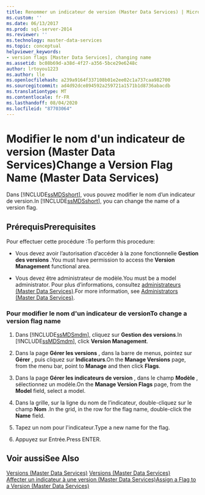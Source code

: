 ```yaml
---
title: Renommer un indicateur de version (Master Data Services) | Microsoft Docs
ms.custom: ''
ms.date: 06/13/2017
ms.prod: sql-server-2014
ms.reviewer: ''
ms.technology: master-data-services
ms.topic: conceptual
helpviewer_keywords:
- version flags [Master Data Services], changing name
ms.assetid: bc08b69d-a38d-4f27-a356-5bce29e6248c
author: lrtoyou1223
ms.author: lle
ms.openlocfilehash: a239a9164f337108b01e2ee02c1a737caa982700
ms.sourcegitcommit: ad4d92dce894592a259721a1571b1d8736abacdb
ms.translationtype: MT
ms.contentlocale: fr-FR
ms.lasthandoff: 08/04/2020
ms.locfileid: "87703064"
---
```

# <a name="change-a-version-flag-name-master-data-services"></a><span data-ttu-id="b9362-102">Modifier le nom d'un indicateur de version (Master Data Services)</span><span class="sxs-lookup"><span data-stu-id="b9362-102">Change a Version Flag Name (Master Data Services)</span></span>
  <span data-ttu-id="b9362-103">Dans [!INCLUDE[ssMDSshort](../includes/ssmdsshort-md.md)], vous pouvez modifier le nom d’un indicateur de version.</span><span class="sxs-lookup"><span data-stu-id="b9362-103">In [!INCLUDE[ssMDSshort](../includes/ssmdsshort-md.md)], you can change the name of a version flag.</span></span>  
  
## <a name="prerequisites"></a><span data-ttu-id="b9362-104">Prérequis</span><span class="sxs-lookup"><span data-stu-id="b9362-104">Prerequisites</span></span>  
 <span data-ttu-id="b9362-105">Pour effectuer cette procédure :</span><span class="sxs-lookup"><span data-stu-id="b9362-105">To perform this procedure:</span></span>  
  
-   <span data-ttu-id="b9362-106">Vous devez avoir l’autorisation d’accéder à la zone fonctionnelle **Gestion des versions** .</span><span class="sxs-lookup"><span data-stu-id="b9362-106">You must have permission to access the **Version Management** functional area.</span></span>  
  
-   <span data-ttu-id="b9362-107">Vous devez être administrateur de modèle.</span><span class="sxs-lookup"><span data-stu-id="b9362-107">You must be a model administrator.</span></span> <span data-ttu-id="b9362-108">Pour plus d’informations, consultez [administrateurs &#40;Master Data Services&#41;](administrators-master-data-services.md).</span><span class="sxs-lookup"><span data-stu-id="b9362-108">For more information, see [Administrators &#40;Master Data Services&#41;](administrators-master-data-services.md).</span></span>  
  
### <a name="to-change-a-version-flag-name"></a><span data-ttu-id="b9362-109">Pour modifier le nom d'un indicateur de version</span><span class="sxs-lookup"><span data-stu-id="b9362-109">To change a version flag name</span></span>  
  
1.  <span data-ttu-id="b9362-110">Dans [!INCLUDE[ssMDSmdm](../includes/ssmdsmdm-md.md)], cliquez sur **Gestion des versions**.</span><span class="sxs-lookup"><span data-stu-id="b9362-110">In [!INCLUDE[ssMDSmdm](../includes/ssmdsmdm-md.md)], click **Version Management**.</span></span>  
  
2.  <span data-ttu-id="b9362-111">Dans la page **Gérer les versions** , dans la barre de menus, pointez sur **Gérer** , puis cliquez sur **Indicateurs**.</span><span class="sxs-lookup"><span data-stu-id="b9362-111">On the **Manage Versions** page, from the menu bar, point to **Manage** and then click **Flags**.</span></span>  
  
3.  <span data-ttu-id="b9362-112">Dans la page **Gérer les indicateurs de version** , dans le champ **Modèle** , sélectionnez un modèle.</span><span class="sxs-lookup"><span data-stu-id="b9362-112">On the **Manage Version Flags** page, from the **Model** field, select a model.</span></span>  
  
4.  <span data-ttu-id="b9362-113">Dans la grille, sur la ligne du nom de l’indicateur, double-cliquez sur le champ **Nom** .</span><span class="sxs-lookup"><span data-stu-id="b9362-113">In the grid, in the row for the flag name, double-click the **Name** field.</span></span>  
  
5.  <span data-ttu-id="b9362-114">Tapez un nom pour l'indicateur.</span><span class="sxs-lookup"><span data-stu-id="b9362-114">Type a new name for the flag.</span></span>  
  
6.  <span data-ttu-id="b9362-115">Appuyez sur Entrée.</span><span class="sxs-lookup"><span data-stu-id="b9362-115">Press ENTER.</span></span>  
  
## <a name="see-also"></a><span data-ttu-id="b9362-116">Voir aussi</span><span class="sxs-lookup"><span data-stu-id="b9362-116">See Also</span></span>  
 <span data-ttu-id="b9362-117">[Versions &#40;Master Data Services&#41;](../../2014/master-data-services/versions-master-data-services.md) </span><span class="sxs-lookup"><span data-stu-id="b9362-117">[Versions &#40;Master Data Services&#41;](../../2014/master-data-services/versions-master-data-services.md) </span></span>  
 [<span data-ttu-id="b9362-118">Affecter un indicateur à une version &#40;Master Data Services&#41;</span><span class="sxs-lookup"><span data-stu-id="b9362-118">Assign a Flag to a Version &#40;Master Data Services&#41;</span></span>](../../2014/master-data-services/assign-a-flag-to-a-version-master-data-services.md)  
  
  
